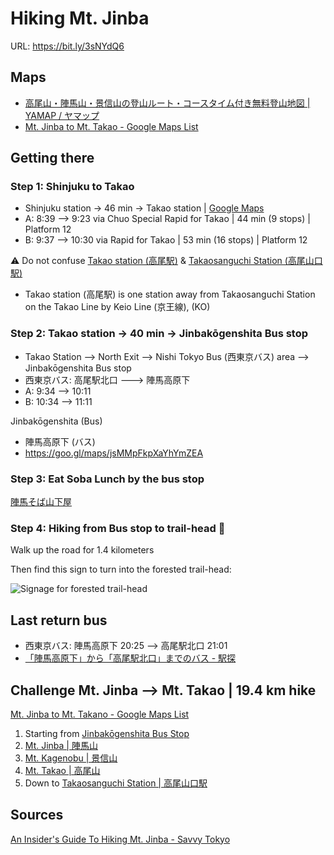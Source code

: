 # Hiking Mt. Jinba

URL: <https://bit.ly/3sNYdQ6>

## Maps

* [高尾山・陣馬山・景信山の登山ルート・コースタイム付き無料登山地図 | YAMAP / ヤマップ](https://yamap.com/maps/77)
* [Mt. Jinba to Mt. Takao - Google Maps List](https://www.google.com/maps/placelists/list/sncay2aXTwuMCjeLsZP79g)

## Getting there

### Step 1: Shinjuku to Takao

* Shinjuku station -> 46 min -> Takao station | [Google Maps](https://www.google.com/maps/dir/Shinjuku+Station,+JR+Shinjuku+Station,+3+Chome-38+Shinjuku,+Shinjuku+City,+Tokyo/Takao+Station,+Takaomachi,+Hachioji,+Tokyo/@35.6735819,139.2108804,10z/data=!3m1!4b1!4m14!4m13!1m5!1m1!1s0x60188cd0d6b1ba1f:0x1c32a1f1ecacfdd5!2m2!1d139.7005713!2d35.6896067!1m5!1m1!1s0x60191953768eb377:0xa28d32aeb0efaa98!2m2!1d139.2818312!2d35.6422261!3e3)
* A: 8:39 --> 9:23 via Chuo Special Rapid for Takao | 44 min (9 stops) | Platform 12
* B: 9:37 --> 10:30 via Rapid for Takao | 53 min (16 stops) | Platform 12

⚠️ Do not confuse [Takao station (高尾駅)](https://goo.gl/maps/zQroSGXyakU2DgfK8) & [Takaosanguchi Station (高尾山口駅)](https://goo.gl/maps/ywYp4yUBJmfCtjRy6)
* Takao station (高尾駅) is one station away from Takaosanguchi Station on the Takao Line by Keio Line (京王線), (KO)

### Step 2: Takao station -> 40 min -> Jinbakōgenshita Bus stop

* Takao Station --> North Exit --> Nishi Tokyo Bus (西東京バス) area --> Jinbakōgenshita Bus stop
* 西東京バス: 高尾駅北口 ---> 陣馬高原下
* A: 9:34 --> 10:11
* B: 10:34 --> 11:11

Jinbakōgenshita (Bus)
* 陣馬高原下 (バス)
* <https://goo.gl/maps/jsMMpFkpXaYhYmZEA>

### Step 3: Eat Soba Lunch by the bus stop

[陣馬そば山下屋](https://g.page/jinbasoba?share)

### Step 4: Hiking from Bus stop to trail-head 🥾

Walk up the road for 1.4 kilometers

Then find this sign to turn into the forested trail-head:

![Signage for forested trail-head](https://savvytokyo.scdn3.secure.raxcdn.com/app/uploads/2019/07/Signage-Picture.jpg)

## Last return bus

* 西東京バス: 陣馬高原下 20:25 --> 高尾駅北口 21:01
* [「陣馬高原下」から「高尾駅北口」までのバス - 駅探](https://ekitan.com/transit/bus/sf-1007329/st-1006904/?sf=1007329&st=1006904&dt=20210425&tm=1000&sfname=%25E9%2599%25A3%25E9%25A6%25AC%25E9%25AB%2598%25E5%258E%259F%25E4%25B8%258B%25EF%25BC%259C%25E8%25A5%25BF%25E6%259D%25B1%25E4%25BA%25AC%25E3%2583%2590%25E3%2582%25B9%25EF%25BC%259E&stname=%25E9%25AB%2598%25E5%25B0%25BE%25E9%25A7%2585%25E5%258C%2597%25E5%258F%25A3%25EF%25BC%259C%25E8%25A5%25BF%25E6%259D%25B1%25E4%25BA%25AC%25E3%2583%2590%25E3%2582%25B9%25EF%25BC%259E&sftype=bus&sttype=bus&sfdirectname=%25E9%2599%25A3%25E9%25A6%25AC%25E9%25AB%2598%25E5%258E%259F%25E4%25B8%258B%25EF%25BC%259C%25E8%25A5%25BF%25E6%259D%25B1%25E4%25BA%25AC%25E3%2583%2590%25E3%2582%25B9%25EF%25BC%259E&stdirectname=%25E9%25AB%2598%25E5%25B0%25BE%25E9%25A7%2585%25E5%258C%2597%25E5%258F%25A3%25EF%25BC%259C%25E8%25A5%25BF%25E6%259D%25B1%25E4%25BA%25AC%25E3%2583%2590%25E3%2582%25B9%25EF%25BC%259E&sr=-1&scomp=1&tcomp=1&company=)

## Challenge Mt. Jinba --> Mt. Takao | 19.4 km hike

[Mt. Jinba to Mt. Takano - Google Maps List](https://www.google.com/maps/placelists/list/sncay2aXTwuMCjeLsZP79g)

1. Starting from [Jinbakōgenshita Bus Stop](https://goo.gl/maps/jsMMpFkpXaYhYmZEA)
2. [Mt. Jinba | 陣馬山](https://goo.gl/maps/jMtzXuhoGT7ZuLoG8)
3. [Mt. Kagenobu | 景信山](https://goo.gl/maps/u2D6HMTon5kCYNhz8)
4. [Mt. Takao | 高尾山](https://goo.gl/maps/sToYWqi5w2RHb3rS6)
5. Down to [Takaosanguchi Station | 高尾山口駅](https://goo.gl/maps/hh8vsLxTWGcvax7o7)

## Sources

[An Insider's Guide To Hiking Mt. Jinba - Savvy Tokyo](https://savvytokyo.com/an-insiders-guide-to-hiking-mt-jinba/)

